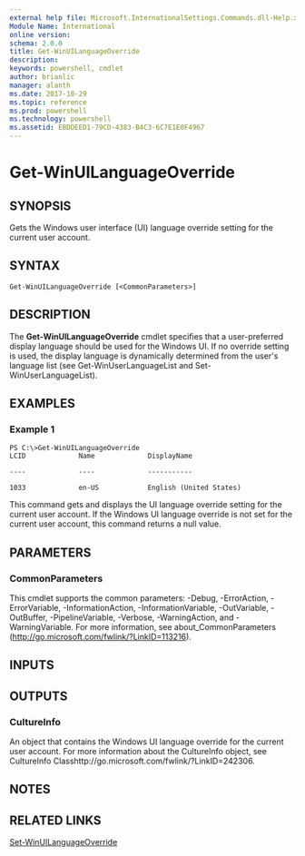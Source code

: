 ```yaml
---
external help file: Microsoft.InternationalSettings.Commands.dll-Help.xml
Module Name: International
online version: 
schema: 2.0.0
title: Get-WinUILanguageOverride
description: 
keywords: powershell, cmdlet
author: brianlic
manager: alanth
ms.date: 2017-10-29
ms.topic: reference
ms.prod: powershell
ms.technology: powershell
ms.assetid: EBDDEED1-79CD-4383-B4C3-6C7E1E0F4967
---
```


# Get-WinUILanguageOverride

## SYNOPSIS
Gets the Windows user interface (UI) language override setting for the current user account.

## SYNTAX

```
Get-WinUILanguageOverride [<CommonParameters>]
```

## DESCRIPTION
The **Get-WinUILanguageOverride** cmdlet specifies that a user-preferred display language should be used for the Windows UI.
If no override setting is used, the display language is dynamically determined from the user's language list (see Get-WinUserLanguageList and Set-WinUserLanguageList).

## EXAMPLES

### Example 1
```
PS C:\>Get-WinUILanguageOverride
LCID             Name             DisplayName                                                                        

----             ----             -----------                                                                        

1033             en-US            English (United States)
```

This command gets and displays the UI language override setting for the current user account.
If the Windows UI language override is not set for the current user account, this command returns a null value.

## PARAMETERS

### CommonParameters
This cmdlet supports the common parameters: -Debug, -ErrorAction, -ErrorVariable, -InformationAction, -InformationVariable, -OutVariable, -OutBuffer, -PipelineVariable, -Verbose, -WarningAction, and -WarningVariable. For more information, see about_CommonParameters (http://go.microsoft.com/fwlink/?LinkID=113216).

## INPUTS

## OUTPUTS

### CultureInfo
An object that contains the Windows UI language override for the current user account.
For more information about the CultureInfo object, see CultureInfo Classhttp://go.microsoft.com/fwlink/?LinkID=242306.

## NOTES

## RELATED LINKS

[Set-WinUILanguageOverride](./Set-WinUILanguageOverride.md)


